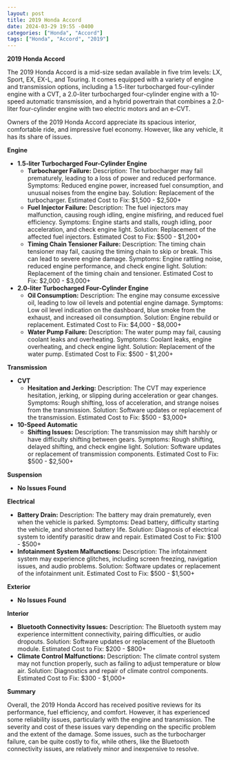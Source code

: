 ```yaml
---
layout: post
title: 2019 Honda Accord
date: 2024-03-29 19:55 -0400
categories: ["Honda", "Accord"]
tags: ["Honda", "Accord", "2019"]
---
```

**2019 Honda Accord**

The 2019 Honda Accord is a mid-size sedan available in five trim levels: LX, Sport, EX, EX-L, and Touring. It comes equipped with a variety of engine and transmission options, including a 1.5-liter turbocharged four-cylinder engine with a CVT, a 2.0-liter turbocharged four-cylinder engine with a 10-speed automatic transmission, and a hybrid powertrain that combines a 2.0-liter four-cylinder engine with two electric motors and an e-CVT.

Owners of the 2019 Honda Accord appreciate its spacious interior, comfortable ride, and impressive fuel economy. However, like any vehicle, it has its share of issues.

**Engine**

* **1.5-liter Turbocharged Four-Cylinder Engine**
    * **Turbocharger Failure:** Description: The turbocharger may fail prematurely, leading to a loss of power and reduced performance. Symptoms: Reduced engine power, increased fuel consumption, and unusual noises from the engine bay. Solution: Replacement of the turbocharger. Estimated Cost to Fix: $1,500 - $2,500+
    * **Fuel Injector Failure:** Description: The fuel injectors may malfunction, causing rough idling, engine misfiring, and reduced fuel efficiency. Symptoms: Engine starts and stalls, rough idling, poor acceleration, and check engine light. Solution: Replacement of the affected fuel injectors. Estimated Cost to Fix: $500 - $1,200+
    * **Timing Chain Tensioner Failure:** Description: The timing chain tensioner may fail, causing the timing chain to skip or break. This can lead to severe engine damage. Symptoms: Engine rattling noise, reduced engine performance, and check engine light. Solution: Replacement of the timing chain and tensioner. Estimated Cost to Fix: $2,000 - $3,000+
* **2.0-liter Turbocharged Four-Cylinder Engine**
    * **Oil Consumption:** Description: The engine may consume excessive oil, leading to low oil levels and potential engine damage. Symptoms: Low oil level indication on the dashboard, blue smoke from the exhaust, and increased oil consumption. Solution: Engine rebuild or replacement. Estimated Cost to Fix: $4,000 - $8,000+
    * **Water Pump Failure:** Description: The water pump may fail, causing coolant leaks and overheating. Symptoms: Coolant leaks, engine overheating, and check engine light. Solution: Replacement of the water pump. Estimated Cost to Fix: $500 - $1,200+

**Transmission**

* **CVT**
    * **Hesitation and Jerking:** Description: The CVT may experience hesitation, jerking, or slipping during acceleration or gear changes. Symptoms: Rough shifting, loss of acceleration, and strange noises from the transmission. Solution: Software updates or replacement of the transmission. Estimated Cost to Fix: $500 - $3,000+
* **10-Speed Automatic**
    * **Shifting Issues:** Description: The transmission may shift harshly or have difficulty shifting between gears. Symptoms: Rough shifting, delayed shifting, and check engine light. Solution: Software updates or replacement of transmission components. Estimated Cost to Fix: $500 - $2,500+

**Suspension**

* **No Issues Found**

**Electrical**

* **Battery Drain:** Description: The battery may drain prematurely, even when the vehicle is parked. Symptoms: Dead battery, difficulty starting the vehicle, and shortened battery life. Solution: Diagnosis of electrical system to identify parasitic draw and repair. Estimated Cost to Fix: $100 - $500+
* **Infotainment System Malfunctions:** Description: The infotainment system may experience glitches, including screen freezing, navigation issues, and audio problems. Solution: Software updates or replacement of the infotainment unit. Estimated Cost to Fix: $500 - $1,500+

**Exterior**

* **No Issues Found**

**Interior**

* **Bluetooth Connectivity Issues:** Description: The Bluetooth system may experience intermittent connectivity, pairing difficulties, or audio dropouts. Solution: Software updates or replacement of the Bluetooth module. Estimated Cost to Fix: $200 - $800+
* **Climate Control Malfunctions:** Description: The climate control system may not function properly, such as failing to adjust temperature or blow air. Solution: Diagnostics and repair of climate control components. Estimated Cost to Fix: $300 - $1,000+

**Summary**

Overall, the 2019 Honda Accord has received positive reviews for its performance, fuel efficiency, and comfort. However, it has experienced some reliability issues, particularly with the engine and transmission. The severity and cost of these issues vary depending on the specific problem and the extent of the damage. Some issues, such as the turbocharger failure, can be quite costly to fix, while others, like the Bluetooth connectivity issues, are relatively minor and inexpensive to resolve.
